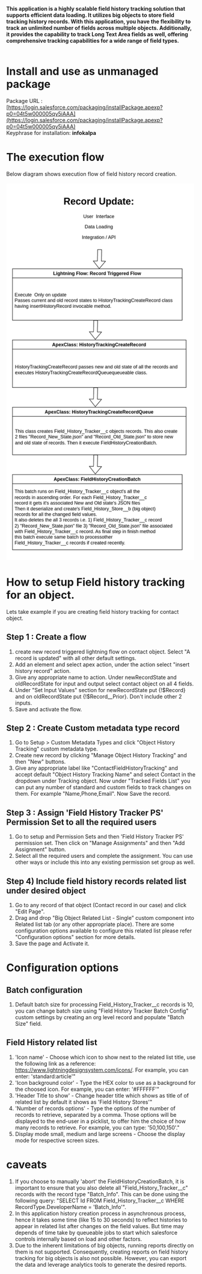 **This application is a highly scalable field history tracking solution that supports efficient data loading. It utilizes big objects to store field tracking history records. With this application, you have the flexibility to track an unlimited number of fields across multiple objects. Additionally, it provides the capability to track Long Text Area fields as well, offering comprehensive tracking capabilities for a wide range of field types.**
&nbsp;   
&nbsp;   
# Install and use as unmanaged package
Package URL :  [https://login.salesforce.com/packaging/installPackage.apexp?p0=04t5w000005qy5iAAA](https://login.salesforce.com/packaging/installPackage.apexp?p0=04t5w000005qy5iAAA)   
Keyphrase for installation: **infokalpa**

# The execution flow
Below diagram shows execution flow of field history record creation.    
&nbsp;   
<img src="./assets/FieldHistoryTracker_flow_diagram.png" alt="Execution flow of Field History creation" width="500">


# How to setup Field history tracking for an object.
Lets take example if you are creating field history tracking for contact object.
## Step 1 : Create a flow 
1. create new record triggered lightning flow on contact object. Select "A record is updated" with all other default settings.
2. Add an element and select apex action, under the action select "insert history record" action. 
3. Give any appropriate name to action. Under newRecordState and  oldRecordState for input and output select contact object on all 4 fields.
4. Under "Set Input Values" section for newRecordState put {!$Record}  and on oldRecordState put {!$Record__Prior}. Don't include other 2 inputs.
5. Save and activate the flow.
## Step 2 : Create Custom metadata type record
1. Go to Setup > Custom Metadata Types and click "Object History Tracking" custom metadata type.
2. Create new record by clicking "Manage Object History Tracking" and then "New" buttons.
3. Give any appropriate label like "ContactFieldHistoryTracking" and accept default "Object History Tracking Name" and select Contact in the dropdown under Tracking object. Now under "Tracked Fields List" you can put any number of standard and custom fields to track changes on them. For example "Name,Phone,Email". Now Save the record.
## Step 3 : Assign 'Field History Tracker PS' Permission Set to all the required users
1. Go to setup and Permission Sets and then 'Field History Tracker PS' permission set. Then click on "Manage Assignments" and then "Add Assignment" button.
2. Select all the required users and complete the assignment. You can use other ways or include this into any existing permission set group as well.

## Step 4) Include field history records related list under desired object
1. Go to any record of that object (Contact record in our case) and click "Edit Page". 
2. Drag and drop "Big Object Related List - Single" custom component into Related list tab (or any other appropriate place). There are some configuration options available to configure this related list please refer "Configuration options" section for more details.
3. Save the page and Activate it.


# Configuration options
## Batch configuration
1. Default batch size for processing Field_History_Tracker__c records is 10, you can change batch size using "Field History Tracker Batch Config" custom settings by creating an org level record and populate "Batch Size" field.

## Field History related list
1. 'Icon name' - Choose which icon to show next to the related list title, use the following link as a reference: https://www.lightningdesignsystem.com/icons/. For example, you can enter: 'standard:article'"
2. 'Icon background color' - Type the HEX color to use as a background for the choosed icon. For example, you can enter: '#FFFFFF'"
3. 'Header Title to show' - Change header title which shows as title of of related list by default it shows as 'Field History Stores'"
4. 'Number of records options' - Type the options of the number of records to retrieve, separated by a comma. Those options will be displayed to the end-user in a picklist, to offer him the choice of how many records to retrieve. For example, you can type: '50,100,150'."
5. Display mode small, medium and large screens - Choose the display mode for respective screen sizes.

# caveats
1. If you choose to manually 'abort' the FieldHistoryCreationBatch, it is important to ensure that you also delete all "Field_History_Tracker__c" records with the record type "Batch_Info". This can be done using the following query: "SELECT Id FROM Field_History_Tracker__c WHERE RecordType.DeveloperName = 'Batch_Info'".
2. In this application history creation process in asynchronous process, hence it takes some time (like 15 to 30 seconds) to reflect histories to appear in related list after changes on the field values. But time may depends of time take by queueable jobs to start which salesforce controls internally based on load and other factors.
3. Due to the inherent limitations of big objects, running reports directly on them is not supported. Consequently, creating reports on field history tracking for big objects is also not possible. However, you can export the data and leverage analytics tools to generate the desired reports.


